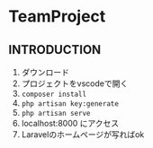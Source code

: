 # TeamProject

## INTRODUCTION
1. ダウンロード
2. プロジェクトをvscodeで開く
3. `composer install`
4. `php artisan key:generate`
5. `php artisan serve`
6. localhost:8000 にアクセス
7. Laravelのホームページが写ればok
